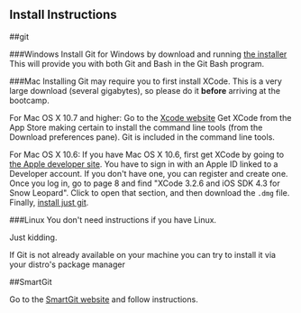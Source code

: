 Install Instructions
--------------------
##git

###Windows
Install Git for Windows by download and running
      <a href="https://msysgit.googlecode.com/files/Git-1.8.4-preview20130916.exe">the installer</a>
      This will provide you with both Git and Bash in the Git Bash program.


###Mac
Installing Git may require you to first install XCode.
	This is a very large download (several gigabytes),
	so please do it <strong>before</strong> arriving at the bootcamp.

For Mac OS X 10.7 and higher: 
Go to the
 [Xcode website](https://developer.apple.com/xcode/)
Get XCode from the App Store making
certain to install the command line tools (from the
Download preferences pane). Git is included in the
command line tools.

For Mac OS X 10.6: 
If you have Mac OS X 10.6,
first get XCode by going to
[the Apple developer site](https://developer.apple.com/downloads/). 
You have to sign in with an Apple ID linked to a Developer account.
If you don't have one,
you can register and create one.
Once you log in,
go to page 8 and find "XCode 3.2.6 and iOS SDK 4.3 for Snow Leopard".
Click to open that section,
and then download the <code>.dmg</code> file.
Finally,
[install just git](http://code.google.com/p/git-osx-installer/downloads/list?can=3).


###Linux
You don't need instructions if you have Linux.  
 
Just kidding.  

If Git is not already available on your machine you can try
      to install it via your distro's package manager
 
 
##SmartGit

Go to the [SmartGit website](http://www.syntevo.com/smartgithg/) and follow instructions.